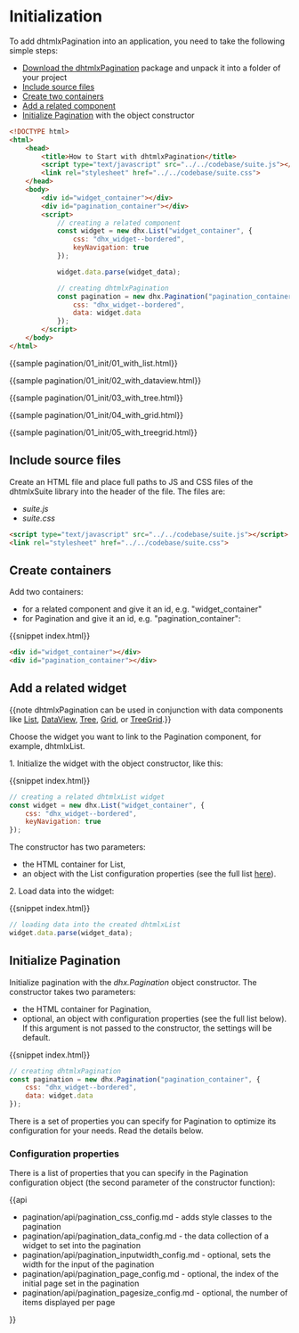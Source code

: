 Initialization
=========

To add dhtmlxPagination into an application, you need to take the following simple steps:

- [Download the dhtmlxPagination](https://dhtmlx.com/docs/products/dhtmlxSuite/download.shtml) package and unpack it into a folder of your project
- [Include source files](#includesourcefiles)
- [Create two containers](#createcontainers)
- [Add a related component](#addarelatedwidget)
- [Initialize Pagination](#initializepagination) with the object constructor

~~~html
<!DOCTYPE html>
<html>
    <head>
        <title>How to Start with dhtmlxPagination</title>         
        <script type="text/javascript" src="../../codebase/suite.js"></script>
        <link rel="stylesheet" href="../../codebase/suite.css">
    </head>
    <body>
        <div id="widget_container"></div>
        <div id="pagination_container"></div>
        <script>
            // creating a related component
            const widget = new dhx.List("widget_container", {
				css: "dhx_widget--bordered",
				keyNavigation: true
			});

			widget.data.parse(widget_data);

            // creating dhtmlxPagination
			const pagination = new dhx.Pagination("pagination_container", {
				css: "dhx_widget--bordered",
				data: widget.data
			});
        </script>
    </body>
</html>
~~~

{{sample    pagination/01_init/01_with_list.html}}

{{sample    pagination/01_init/02_with_dataview.html}}

{{sample    pagination/01_init/03_with_tree.html}}

{{sample    pagination/01_init/04_with_grid.html}}

{{sample    pagination/01_init/05_with_treegrid.html}}

Include source files
--------------------

Create an HTML file and place full paths to JS and CSS files of the dhtmlxSuite library into the header of the file. The files are:

- *suite.js*
- *suite.css*

~~~html
<script type="text/javascript" src="../../codebase/suite.js"></script>
<link rel="stylesheet" href="../../codebase/suite.css">
~~~

Create containers
-------------------

Add two containers:

- for a related component and give it an id, e.g. "widget_container"
- for Pagination and give it an id, e.g. "pagination_container":

{{snippet	index.html}}
~~~html
<div id="widget_container"></div>
<div id="pagination_container"></div>
~~~

Add a related widget
---------------------------------

{{note dhtmlxPagination can be used in conjunction with data components like [List](list/index.md), [DataView](dataview/index.md), [Tree](tree/index.md), [Grid](grid/index.md), or [TreeGrid](treegrid/index.md).}}

Choose the widget you want to link to the Pagination component, for example, dhtmlxList. 

1\. Initialize the widget with the object constructor, like this: 

{{snippet	index.html}}
~~~js
// creating a related dhtmlxList widget
const widget = new dhx.List("widget_container", {
    css: "dhx_widget--bordered",
    keyNavigation: true
});
~~~

The constructor has two parameters:

- the HTML container for List,
- an object with the List configuration properties (see the full list [here](list/api/refs/list_properties.md)). 

2\. Load data into the widget:

{{snippet	index.html}}
~~~js
// loading data into the created dhtmlxList 
widget.data.parse(widget_data);
~~~

 

Initialize Pagination
---------------------

Initialize pagination with the *dhx.Pagination* object constructor. The constructor takes two parameters:

- the HTML container for Pagination, 
- optional, an object with configuration properties (see the full list below). If this argument is not passed to the constructor, the settings will be default.

{{snippet	index.html}}
~~~js
// creating dhtmlxPagination
const pagination = new dhx.Pagination("pagination_container", {
	css: "dhx_widget--bordered",
	data: widget.data
});
~~~

There is a set of properties you can specify for Pagination to optimize its configuration for your needs. Read the details below.

### Configuration properties

There is a list of properties that you can specify in the Pagination configuration object (the second parameter of the constructor function):

{{api

- pagination/api/pagination_css_config.md - adds style classes to the pagination
- pagination/api/pagination_data_config.md - the data collection of a widget to set into the pagination
- pagination/api/pagination_inputwidth_config.md - optional, sets the width for the input of the pagination
- pagination/api/pagination_page_config.md - optional, the index of the initial page set in the pagination
- pagination/api/pagination_pagesize_config.md - optional, the number of items displayed per page

}}
